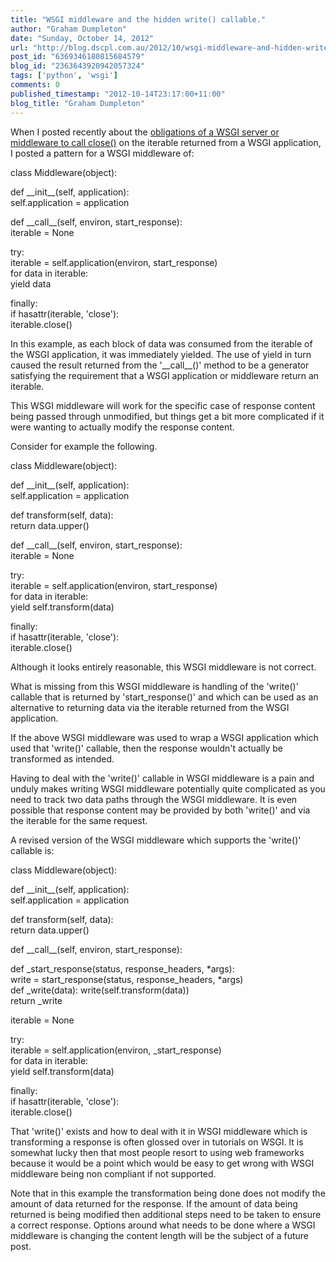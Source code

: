 ```yaml
---
title: "WSGI middleware and the hidden write() callable."
author: "Graham Dumpleton"
date: "Sunday, October 14, 2012"
url: "http://blog.dscpl.com.au/2012/10/wsgi-middleware-and-hidden-write.html"
post_id: "6369346180815684579"
blog_id: "2363643920942057324"
tags: ['python', 'wsgi']
comments: 0
published_timestamp: "2012-10-14T23:17:00+11:00"
blog_title: "Graham Dumpleton"
---
```


When I posted recently about the [obligations of a WSGI server or middleware to call close\(\)](http://blog.dscpl.com.au/2012/10/obligations-for-calling-close-on.html) on the iterable returned from a WSGI application, I posted a pattern for a WSGI middleware of:  
  
  
class Middleware\(object\):  
  
def \_\_init\_\_\(self, application\):  
self.application = application  
  
def \_\_call\_\_\(self, environ, start\_response\):  
iterable = None  
  
try:  
iterable = self.application\(environ, start\_response\)  
for data in iterable:  
yield data  
  
finally:  
if hasattr\(iterable, 'close'\):  
iterable.close\(\)  
  
  
In this example, as each block of data was consumed from the iterable of the WSGI application, it was immediately yielded. The use of yield in turn caused the result returned from the '\_\_call\_\_\(\)' method to be a generator satisfying the requirement that a WSGI application or middleware return an iterable.  
  
This WSGI middleware will work for the specific case of response content being passed through unmodified, but things get a bit more complicated if it were wanting to actually modify the response content.  
  
Consider for example the following.  
  
  
class Middleware\(object\):  
  
def \_\_init\_\_\(self, application\):  
self.application = application  
  
def transform\(self, data\):  
return data.upper\(\)  
  
def \_\_call\_\_\(self, environ, start\_response\):  
iterable = None  
  
try:  
iterable = self.application\(environ, start\_response\)  
for data in iterable:  
yield self.transform\(data\)  
  
finally:  
if hasattr\(iterable, 'close'\):  
iterable.close\(\)  
  
Although it looks entirely reasonable, this WSGI middleware is not correct.  
  
What is missing from this WSGI middleware is handling of the 'write\(\)' callable that is returned by 'start\_response\(\)' and which can be used as an alternative to returning data via the iterable returned from the WSGI application.  
  
If the above WSGI middleware was used to wrap a WSGI application which used that 'write\(\)' callable, then the response wouldn't actually be transformed as intended.  
  
Having to deal with the 'write\(\)' callable in WSGI middleware is a pain and unduly makes writing WSGI middleware potentially quite complicated as you need to track two data paths through the WSGI middleware. It is even possible that response content may be provided by both 'write\(\)' and via the iterable for the same request.  
  
A revised version of the WSGI middleware which supports the 'write\(\)' callable is:  
  
  
class Middleware\(object\):  
  
def \_\_init\_\_\(self, application\):  
self.application = application  
  
def transform\(self, data\):  
return data.upper\(\)  
  
def \_\_call\_\_\(self, environ, start\_response\):  
  
def \_start\_response\(status, response\_headers, \*args\):  
write = start\_response\(status, response\_headers, \*args\)  
def \_write\(data\): write\(self.transform\(data\)\)  
return \_write  
  
iterable = None  
  
try:  
iterable = self.application\(environ, \_start\_response\)  
for data in iterable:  
yield self.transform\(data\)  
  
finally:  
if hasattr\(iterable, 'close'\):  
iterable.close\(\)  
  
That 'write\(\)' exists and how to deal with it in WSGI middleware which is transforming a response is often glossed over in tutorials on WSGI. It is somewhat lucky then that most people resort to using web frameworks because it would be a point which would be easy to get wrong with WSGI middleware being non compliant if not supported.  
  
Note that in this example the transformation being done does not modify the amount of data returned for the response. If the amount of data being returned is being modified then additional steps need to be taken to ensure a correct response. Options around what needs to be done where a WSGI middleware is changing the content length will be the subject of a future post.